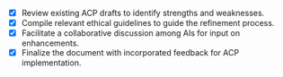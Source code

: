 - [x] Review existing ACP drafts to identify strengths and weaknesses.
- [x] Compile relevant ethical guidelines to guide the refinement process.
- [x] Facilitate a collaborative discussion among AIs for input on enhancements.
- [x] Finalize the document with incorporated feedback for ACP implementation.